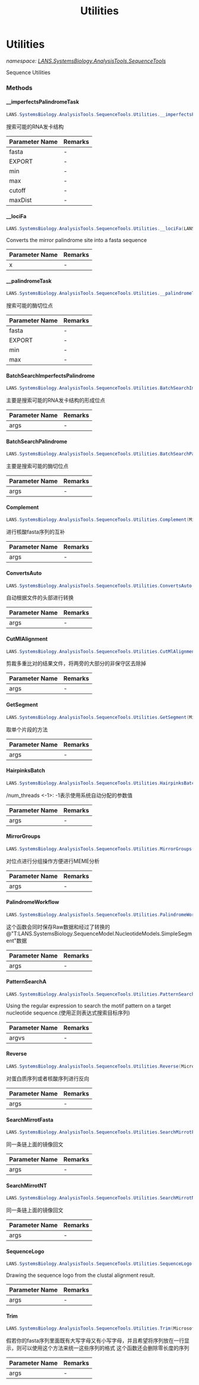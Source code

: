 ﻿---
title: Utilities
---

# Utilities
_namespace: [LANS.SystemsBiology.AnalysisTools.SequenceTools](N-LANS.SystemsBiology.AnalysisTools.SequenceTools.html)_

Sequence Utilities

### Methods

#### __imperfectsPalindromeTask
```csharp
LANS.SystemsBiology.AnalysisTools.SequenceTools.Utilities.__imperfectsPalindromeTask(LANS.SystemsBiology.SequenceModel.FASTA.FastaToken,System.String,System.Int32,System.Int32,System.Double,System.Int32)
```
搜索可能的RNA发卡结构

|Parameter Name|Remarks|
|--------------|-------|
|fasta|-|
|EXPORT|-|
|min|-|
|max|-|
|cutoff|-|
|maxDist|-|


#### __lociFa
```csharp
LANS.SystemsBiology.AnalysisTools.SequenceTools.Utilities.__lociFa(LANS.SystemsBiology.AnalysisTools.SequenceTools.SequencePatterns.Topologically.PalindromeLoci)
```
Converts the mirror palindrome site into a fasta sequence

|Parameter Name|Remarks|
|--------------|-------|
|x|-|


#### __palindromeTask
```csharp
LANS.SystemsBiology.AnalysisTools.SequenceTools.Utilities.__palindromeTask(LANS.SystemsBiology.SequenceModel.FASTA.FastaToken,System.String,System.Int32,System.Int32)
```
搜索可能的酶切位点

|Parameter Name|Remarks|
|--------------|-------|
|fasta|-|
|EXPORT|-|
|min|-|
|max|-|


#### BatchSearchImperfectsPalindrome
```csharp
LANS.SystemsBiology.AnalysisTools.SequenceTools.Utilities.BatchSearchImperfectsPalindrome(Microsoft.VisualBasic.CommandLine.CommandLine)
```
主要是搜索可能的RNA发卡结构的形成位点

|Parameter Name|Remarks|
|--------------|-------|
|args|-|


#### BatchSearchPalindrome
```csharp
LANS.SystemsBiology.AnalysisTools.SequenceTools.Utilities.BatchSearchPalindrome(Microsoft.VisualBasic.CommandLine.CommandLine)
```
主要是搜索可能的酶切位点

|Parameter Name|Remarks|
|--------------|-------|
|args|-|


#### Complement
```csharp
LANS.SystemsBiology.AnalysisTools.SequenceTools.Utilities.Complement(Microsoft.VisualBasic.CommandLine.CommandLine)
```
进行核酸fasta序列的互补

|Parameter Name|Remarks|
|--------------|-------|
|args|-|


#### ConvertsAuto
```csharp
LANS.SystemsBiology.AnalysisTools.SequenceTools.Utilities.ConvertsAuto(Microsoft.VisualBasic.CommandLine.CommandLine)
```
自动根据文件的头部进行转换

|Parameter Name|Remarks|
|--------------|-------|
|args|-|


#### CutMlAlignment
```csharp
LANS.SystemsBiology.AnalysisTools.SequenceTools.Utilities.CutMlAlignment(Microsoft.VisualBasic.CommandLine.CommandLine)
```
剪裁多重比对的结果文件，将两旁的大部分的非保守区去除掉

|Parameter Name|Remarks|
|--------------|-------|
|args|-|


#### GetSegment
```csharp
LANS.SystemsBiology.AnalysisTools.SequenceTools.Utilities.GetSegment(Microsoft.VisualBasic.CommandLine.CommandLine)
```
取单个片段的方法

|Parameter Name|Remarks|
|--------------|-------|
|args|-|


#### HairpinksBatch
```csharp
LANS.SystemsBiology.AnalysisTools.SequenceTools.Utilities.HairpinksBatch(Microsoft.VisualBasic.CommandLine.CommandLine)
```
/num_threads <-1>: -1表示使用系统自动分配的参数值

|Parameter Name|Remarks|
|--------------|-------|
|args|-|


#### MirrorGroups
```csharp
LANS.SystemsBiology.AnalysisTools.SequenceTools.Utilities.MirrorGroups(Microsoft.VisualBasic.CommandLine.CommandLine)
```
对位点进行分组操作方便进行MEME分析

|Parameter Name|Remarks|
|--------------|-------|
|args|-|


#### PalindromeWorkflow
```csharp
LANS.SystemsBiology.AnalysisTools.SequenceTools.Utilities.PalindromeWorkflow(Microsoft.VisualBasic.CommandLine.CommandLine)
```
这个函数会同时保存Raw数据和经过了转换的@"T:LANS.SystemsBiology.SequenceModel.NucleotideModels.SimpleSegment"数据

|Parameter Name|Remarks|
|--------------|-------|
|args|-|


#### PatternSearchA
```csharp
LANS.SystemsBiology.AnalysisTools.SequenceTools.Utilities.PatternSearchA(Microsoft.VisualBasic.CommandLine.CommandLine)
```
Using the regular expression to search the motif pattern on a target nucleotide sequence.(使用正则表达式搜索目标序列)

|Parameter Name|Remarks|
|--------------|-------|
|argvs|-|


#### Reverse
```csharp
LANS.SystemsBiology.AnalysisTools.SequenceTools.Utilities.Reverse(Microsoft.VisualBasic.CommandLine.CommandLine)
```
对蛋白质序列或者核酸序列进行反向

|Parameter Name|Remarks|
|--------------|-------|
|args|-|


#### SearchMirrotFasta
```csharp
LANS.SystemsBiology.AnalysisTools.SequenceTools.Utilities.SearchMirrotFasta(Microsoft.VisualBasic.CommandLine.CommandLine)
```
同一条链上面的镜像回文

|Parameter Name|Remarks|
|--------------|-------|
|args|-|


#### SearchMirrotNT
```csharp
LANS.SystemsBiology.AnalysisTools.SequenceTools.Utilities.SearchMirrotNT(Microsoft.VisualBasic.CommandLine.CommandLine)
```
同一条链上面的镜像回文

|Parameter Name|Remarks|
|--------------|-------|
|args|-|


#### SequenceLogo
```csharp
LANS.SystemsBiology.AnalysisTools.SequenceTools.Utilities.SequenceLogo(Microsoft.VisualBasic.CommandLine.CommandLine)
```
Drawing the sequence logo from the clustal alignment result.

|Parameter Name|Remarks|
|--------------|-------|
|args|-|


#### Trim
```csharp
LANS.SystemsBiology.AnalysisTools.SequenceTools.Utilities.Trim(Microsoft.VisualBasic.CommandLine.CommandLine)
```
假若你的fasta序列里面既有大写字母又有小写字母，并且希望将序列放在一行显示，则可以使用这个方法来统一这些序列的格式
 这个函数还会删除零长度的序列

|Parameter Name|Remarks|
|--------------|-------|
|args|-|





